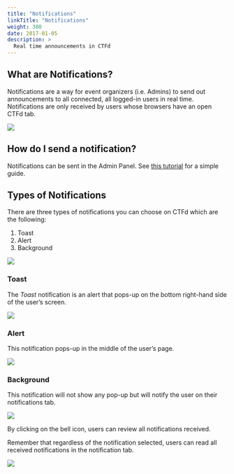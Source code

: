 ```yaml
---
title: "Notifications"
linkTitle: "Notifications"
weight: 300
date: 2017-01-05
description: >
  Real time announcements in CTFd
---
```


## What are Notifications?

Notifications are a way for event organizers (i.e. Admins) to send out announcements to all connected, all logged-in users in real time. Notifications are only received by users whose browsers have an open CTFd tab.

![](/images/notifications/all-notifications.png)

## How do I send a notification?

Notifications can be sent in the Admin Panel. See [this tutorial](/tutorials/sending-a-notification/) for a simple guide.

## Types of Notifications

There are three types of notifications you can choose on CTFd which are the following:

1. Toast
2. Alert
3. Background

![](/images/notifications/notification-types.png)

### Toast

The _Toast_ notification is an alert that pops-up on the bottom right-hand side of the user’s screen.

![](/images/notifications/toast-notification.png)

### Alert

This notification pops-up in the middle of the user’s page.

![](/images/notifications/alert-notification.png)

### Background

This notification will not show any pop-up but will notify the user on their notifications tab.

![](/images/notifications/background-notification.png)

By clicking on the bell icon, users can review all notifications received.

Remember that regardless of the notification selected, users can read all received notifications in the notification tab.

![](/images/notifications/all-notifications.png)

